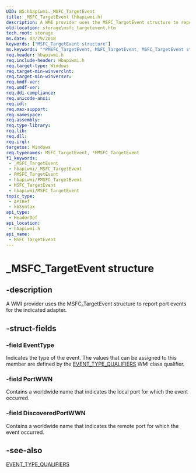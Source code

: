 ```yaml
---
UID: NS:hbapiwmi._MSFC_TargetEvent
title: _MSFC_TargetEvent (hbapiwmi.h)
description: A WMI provider uses the MSFC_TargetEvent structure to report port events for the indicated adapter.
old-location: storage\msfc_targetevent.htm
tech.root: storage
ms.date: 03/29/2018
keywords: ["MSFC_TargetEvent structure"]
ms.keywords: "*PMSFC_TargetEvent, MSFC_TargetEvent, MSFC_TargetEvent structure [Storage Devices], PMSFC_TargetEvent, PMSFC_TargetEvent structure pointer [Storage Devices], _MSFC_TargetEvent, hbapiwmi/MSFC_TargetEvent, hbapiwmi/PMSFC_TargetEvent, storage.msfc_targetevent, structs-Fibre_3f8b9bd0-29b2-43f3-85ae-47324d168956.xml"
req.header: hbapiwmi.h
req.include-header: Hbapiwmi.h
req.target-type: Windows
req.target-min-winverclnt: 
req.target-min-winversvr: 
req.kmdf-ver: 
req.umdf-ver: 
req.ddi-compliance: 
req.unicode-ansi: 
req.idl: 
req.max-support: 
req.namespace: 
req.assembly: 
req.type-library: 
req.lib: 
req.dll: 
req.irql: 
targetos: Windows
req.typenames: MSFC_TargetEvent, *PMSFC_TargetEvent
f1_keywords:
 - _MSFC_TargetEvent
 - hbapiwmi/_MSFC_TargetEvent
 - PMSFC_TargetEvent
 - hbapiwmi/PMSFC_TargetEvent
 - MSFC_TargetEvent
 - hbapiwmi/MSFC_TargetEvent
topic_type:
 - APIRef
 - kbSyntax
api_type:
 - HeaderDef
api_location:
 - hbapiwmi.h
api_name:
 - MSFC_TargetEvent
---
```


# _MSFC_TargetEvent structure


## -description

A WMI provider uses the MSFC_TargetEvent structure to report port events for the indicated adapter.

## -struct-fields

### -field EventType

Indicates the type of the event. The values that can be assigned to this member are defined by the <a href="/windows-hardware/drivers/storage/event-types-qualifiers">EVENT_TYPE_QUALIFIERS</a> WMI class qualifier.

### -field PortWWN

Contains a worldwide name that indicates the local port for which the event occurred.

### -field DiscoveredPortWWN

Contains a worldwide name that indicates the remote port for which the event occurred.

## -see-also

<a href="/windows-hardware/drivers/storage/event-types-qualifiers">EVENT_TYPE_QUALIFIERS</a>
